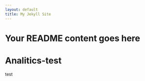 ```yaml
---
layout: default
title: My Jekyll Site
---
```


# Your README content goes here

# Analitics-test


test

